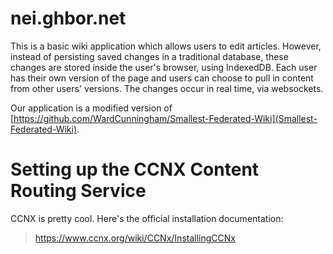 nei.ghbor.net
=============

This is a basic wiki application which allows users to edit articles.
However, instead of persisting saved changes in a traditional database,
these changes are stored inside the user's browser, using IndexedDB.  Each
user has their own version of the page and users can choose to pull in content
from other users' versions.  The changes occur in real time, via websockets.

Our application is a modified version of [https://github.com/WardCunningham/Smallest-Federated-Wiki](Smallest-Federated-Wiki).

Setting up the CCNX Content Routing Service
=============

CCNX is pretty cool.  Here's the official installation documentation:

> https://www.ccnx.org/wiki/CCNx/InstallingCCNx
